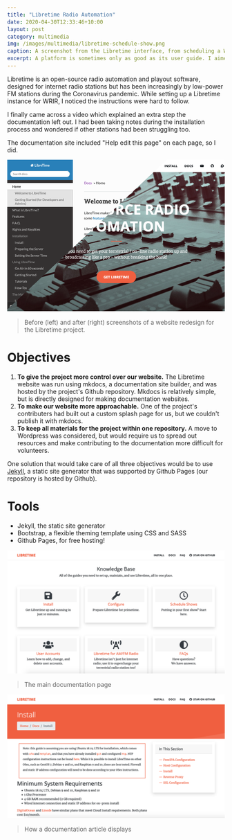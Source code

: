 ```yaml
---
title: "Libretime Radio Automation"
date: 2020-04-30T12:33:46+10:00
layout: post
category: multimedia
img: /images/multimedia/libretime-schedule-show.png
caption: A screenshot from the Libretime interface, from scheduling a Webstream in a show (Zachary Klosko)
excerpt: A platform is sometimes only as good as its user guide. I aimed to improve that for the Libretime Project.
---
```


Libretime is an open-source radio automation and playout software, designed for internet radio
stations but has been increasingly by low-power FM stations during the Coronavirus pandemic.
While setting up a Libretime instance for WRIR, I noticed the instructions were hard to follow.

<!--more-->

I finally came across a video which explained an extra step the documentation left out.
I had been taking notes during the installation process and wondered if other stations had
been struggling too.

The documentation site included "Help edit this page" on each page, so I did.

![](/images/multimedia/libretime-header.png)
> Before (left) and after (right) screenshots of a website redesign for the Libretime project.

# Objectives 

1. **To give the project more control over our website.** The Libretime website was run using mkdocs, a documentation site builder, and was hosted by the project's Github repository. Mkdocs is relatively simple, but is directly designed for making documentation websites.
2. **To make our website more approachable.** One of the project's contributers had built out a custom splash page for us, but we couldn't publish it with mkdocs.
3. **To keep all materials for the project within one repository.** A move to Wordpress was considered, but would require us to spread out resources and make contributing to the documentation more difficult for volunteers.

One solution that would take care of all three objectives would be to use [Jekyll](https://www.jekyllrb.com),
a static site generator that was supported by Github Pages (our repository is hosted by Github).

# Tools

- Jekyll, the static site generator
- Bootstrap, a flexible theming template using CSS and SASS
- Github Pages, for free hosting!

![](/images/multimedia/libretime-docs.png)
> The main documentation page

![](/images/multimedia/libretime-article.png)
> How a documentation article displays